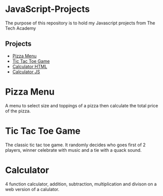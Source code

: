 # JavaScript-Projects
 The purpose of this repository is to hold my Javascript projects from The Tech Academy

## Projects
- [Pizza Menu](https://github.com/caboosecodes/JavaScript-Projects/tree/main/Pizza_Project)
- [Tic Tac Toe Game](https://github.com/caboosecodes/JavaScript-Projects/tree/main/TicTacToe)
- [Calculator HTML](https://github.com/caboosecodes/JavaScript-Projects/blob/main/calculator.html)
- [Calculator JS](https://github.com/caboosecodes/JavaScript-Projects/blob/main/JavaScript/Calculator_JavaScript.js)

# Pizza Menu
A menu to select size and toppings of a pizza then calculate the total price of the pizza.

# Tic Tac Toe Game
The classic tic tac toe game. It randomly decides who goes first of 2 players, winner celebrate with music and a tie with a quack sound.

# Calculator
4 function calculator, addition, subtraction, multiplication and divison on a web version of a calulator.

